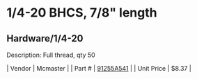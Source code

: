 # 1/4-20 BHCS, 7/8" length
## Hardware/1/4-20
Description: 	Full thread, qty 50 

| Vendor | Mcmaster | 
| Part # | [91255A541](http://www.mcmaster.com/) | 
| Unit Price | $8.37 | 
